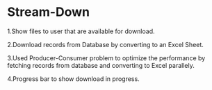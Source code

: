 # Stream-Down
1.Show files to user that are available for download.

2.Download records from Database by converting to an Excel Sheet.

3.Used Producer-Consumer problem to optimize the performance by fetching records from database and converting to Excel parallely.

4.Progress bar to show download in progress.
